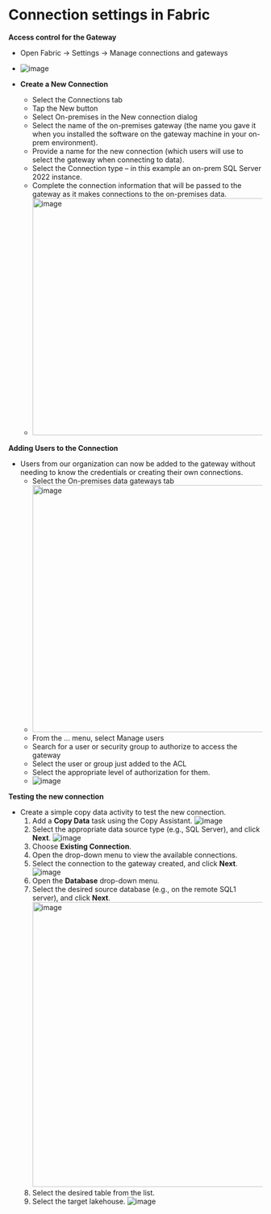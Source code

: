 # **Connection settings in Fabric**

**Access control for the Gateway**
* Open Fabric -> Settings -> Manage connections and gateways
* ![image](https://github.com/user-attachments/assets/a116a4ef-644e-4342-b3fd-ec1f6ac445a0)

* **Create a New Connection**
    * Select the Connections tab
    * Tap the New button
    * Select On-premises in the New connection dialog
    * Select the name of the on-premises gateway (the name you gave it when you installed the software on the gateway machine in your on-prem environment).
    * Provide a name for the new connection (which users will use to select the gateway when connecting to data).
    * Select the Connection type – in this example an on-prem SQL Server 2022 instance.
    * Complete the connection information that will be passed to the gateway as it makes connections to the on-premises data.
    * <img width="470" alt="image" src="https://github.com/user-attachments/assets/28d92ed8-3dd1-4ee0-adff-8095bae2b291">

**Adding Users to the Connection**
* Users from our organization can now be added to the gateway without needing to know the credentials or creating their own connections.
    * Select the On-premises data gateways tab
    * <img width="490" alt="image" src="https://github.com/user-attachments/assets/631855b8-79a3-4cca-967a-ca4848cde9dd">
    * From the ... menu, select Manage users
    * Search for a user or security group to authorize to access the gateway
    * Select the user or group just added to the ACL
    * Select the appropriate level of authorization for them.
    * ![image](https://github.com/user-attachments/assets/f75ebac1-c836-46e2-b533-5687ce22ab8a)

**Testing the new connection** 
* Create a simple copy data activity to test the new connection.
     1. Add a **Copy Data** task using the Copy Assistant.
       ![image](https://github.com/user-attachments/assets/88949091-61ee-4c31-8693-6078c4408d03)
     2. Select the appropriate data source type (e.g., SQL Server), and click **Next**.
       ![image](https://github.com/user-attachments/assets/90bda502-e2da-4649-8479-78015ee94662)
     3. Choose **Existing Connection**.  
     4. Open the drop-down menu to view the available connections.  
     5. Select the connection to the gateway created, and click **Next**.
       ![image](https://github.com/user-attachments/assets/4077e43f-d562-43a3-b56e-c3fd9a6a5586)
     6. Open the **Database** drop-down menu.  
     7. Select the desired source database (e.g., on the remote SQL1 server), and click **Next**.
       <img width="565" alt="image" src="https://github.com/user-attachments/assets/c0d8b232-103c-4b64-9c61-5102c73ab6c9" />
     8. Select the desired table from the list.
     9. Select the target lakehouse.
       ![image](https://github.com/user-attachments/assets/7b66f096-5983-4332-aeda-5ec3a4c6aa5a)

   

  

